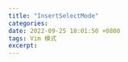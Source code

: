 ```yaml
---
title: "InsertSelectMode"
categories: 
date: 2022-09-25 18:01:50 +0800
tags: Vim 模式
excerpt: 
---
```




